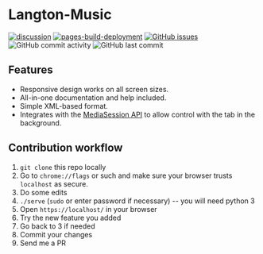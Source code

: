 # Langton-Music

[![discussion](https://img.shields.io/badge/discussion-conwaylife.com-blue)](https://conwaylife.com/forums/viewtopic.php?f=11&p=147432)
[![pages-build-deployment](https://github.com/dragoncoder047/langton-music/actions/workflows/pages/pages-build-deployment/badge.svg)](https://github.com/dragoncoder047/langton-music/actions/workflows/pages/pages-build-deployment)
[![GitHub issues](https://img.shields.io/github/issues/dragoncoder047/langton-music)](https://github.com/dragoncoder047/langton-music/issues)
![GitHub commit activity](https://img.shields.io/github/commit-activity/w/dragoncoder047/langton-music)
![GitHub last commit](https://img.shields.io/github/last-commit/dragoncoder047/langton-music)

## Features

* Responsive design works on all screen sizes.
* All-in-one documentation and help included.
* Simple XML-based format.
* Integrates with the [MediaSession API](https://developer.mozilla.org/en-US/docs/Web/API/MediaSession) to allow control with the tab in the background.

## Contribution workflow 

1. `git clone` this repo locally
2. Go to `chrome://flags` or such and make sure your browser trusts `localhost` as secure.
3. Do some edits
4. `./serve` (`sudo` or enter password if necessary) -- you will need python 3
5. Open `https://localhost/` in your browser
6. Try the new feature you added
7. Go back to 3 if needed
8. Commit your changes
9. Send me a PR
